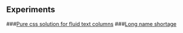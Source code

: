 Experiments
-----------------------
###[Pure css solution for fluid text columns](http://basvasilich.github.io/experiments/columns.html)
###[Long name shortage](http://basvasilich.github.io/experiments/shortage.html)
